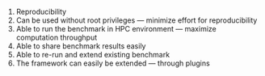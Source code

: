1. Reproducibility
2. Can be used without root privileges — minimize effort for reproducibility
3. Able to run the benchmark in HPC environment — maximize computation throughput
4. Able to share benchmark results easily
5. Able to re-run and extend existing benchmark
6. The framework can easily be extended — through plugins